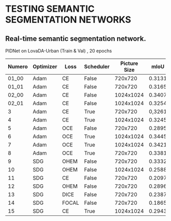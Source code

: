 # TESTING SEMANTIC SEGMENTATION NETWORKS

## Real-time semantic segmentation network.

PIDNet on LovaDA-Urban (Train & Val) , 20 epochs 

| Numero    | Optimizer | Loss | Scheduler  | Picture Size | mIoU   | bestIoU |
|--------   |-----------|------|----------- |--------------|------  |---------|
| 01_00     | Adam      | CE   | False      | 720x720      | 0.3131 | 0.3261  |
| 01_01     | Adam      | CE   | False      | 720x720      | 0.3165 | 0.3165  |
| 02_00     | Adam      | CE   | False      | 1024x1024    | 0.3407 | 0.3417  |
| 02_01     | Adam      | CE   | False      | 1024x1024    | 0.3254 | 0.3562  |
| 3         | Adam      | CE   | True       | 720x720      | 0,3261 | 0,3562  | Latitante
| 4         | Adam      | CE   | True       | 1024x1024    | 0.3245 | 0.3406  | 
| 5         | Adam      | OCE  | False      | 720x720      | 0.2895 | 0.2895  | 
| 6         | Adam      | OCE  | True       | 1024x1024    | 0.3445 | 0.3528  | Latitante
| 7         | Adam      | OCE  | True       | 1024x1024    | 0.3421 | 0.3421  |
| 8         | Adam      | OCE  | True       | 720x720      | 0.3381 | 0.3426  |
| 9         | SDG       | OHEM | False      | 720x720      | 0.3332 | 0.3385  |
| 10        | SDG       | OHEM | False      | 1024x1024    | 0.2588 | 0.2677  |
| 11        | SDG       | CE   | False      | 720x720      | 0.2097 | 0.2301  |
| 12        | SDG       | OHEM | False      | 720x720      | 0.2896 | 0.2896  |
| 13        | SDG       | DICE | False      | 720x720      | 0.2387 | 0.2387  |
| 14        | SDG       | FOCAL| False      | 720x720      | 0.1865 | 0.1958  |
| 15        | SDG       | CE   | True       | 1024x1024    | 0.2943 | 0.3110  |


